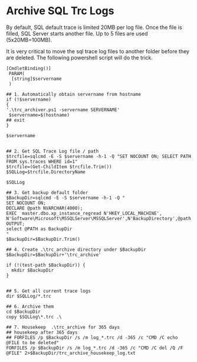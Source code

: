 # Archive SQL Trc Logs

By default, SQL default trace is limited 20MB per log file. Once the file is filled, SQL Server starts another file. Up to 5 files are used (5x20MB=100MB).

It is very critical to move the sql trace log files to another folder before they are deleted. The following powershell script will do the trick.

```
[CmdletBinding()]   
 PARAM(
  [string]$servername
 ) 

## 1. Automatically obtain servername from hostname
if (!$servername)
{
'.\trc_archiver.ps1 -servername SERVERNAME'  
 $servername=$(hostname)
## exit
}

$servername


## 2. Get SQL Trace Log file / path
$trcfile=sqlcmd -E -S $servername -h-1 -Q "SET NOCOUNT ON; SELECT PATH FROM sys.traces WHERE id=1"
$trcfile=(Get-ChildItem $trcfile.Trim())
$SQLLog=$trcfile.DirectoryName

$SQLLog

## 3. Get backup default folder
$BackupDir=sqlcmd -E -S $servername -h-1 -Q "
SET NOCOUNT ON;
DECLARE @path NVARCHAR(4000);
EXEC  master.dbo.xp_instance_regread N'HKEY_LOCAL_MACHINE', N'Software\Microsoft\MSSQLServer\MSSQLServer',N'BackupDirectory',@path OUTPUT;
select @PATH as BackupDir
"
$BackupDir=$BackupDir.Trim()

## 4. Create .\trc_archive directory under $BackupDir
$BackupDir=$BackupDir+'\trc_archive'

if (!(test-path $BackupDir)) {
  mkdir $BackupDir
}


## 5. Get all current trace logs  
dir $SQLLog/*.trc

## 6. Archive them
cd $BackupDir
copy $SQLLog\*.trc .\

## 7. Housekeep  .\trc_archive for 365 days
## housekeep after 365 days
## FORFILES /p $BackupDir /s /m log_*.trc /d -365 /c "CMD /C echo @FILE to be deleted"
FORFILES /p $BackupDir /s /m log_*.trc /d -365 /c "CMD /C del /Q /F @FILE" 2>$BackupDir/trc_archive_housekeep_log.txt 
```